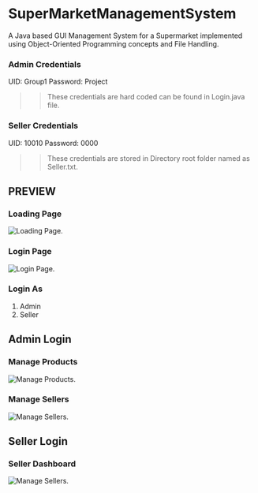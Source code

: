 # SuperMarketManagementSystem
A Java based GUI Management System for a Supermarket implemented using Object-Oriented Programming concepts and File Handling.
### Admin Credentials
UID: Group1
Password: Project

>> These credentials are hard coded can be found in Login.java file.

### Seller Credentials
UID: 10010
Password: 0000 

>> These credentials are stored in Directory root folder named as Seller.txt.

## PREVIEW

### Loading Page
![Loading Page.](/image/loading-window.jpeg "Loading Page.")

### Login Page
![Login Page.](/image/login.jpeg "Login Page")

### Login As

1. Admin
2. Seller

## Admin Login

### Manage Products
![Manage Products.](/image/admin-mange-products.jpeg "Manage Products")

### Manage Sellers
![Manage Sellers.](/image/admin-manage-sellers.jpeg "Manage Sellers")

## Seller Login

### Seller Dashboard
![Manage Sellers.](/image/seller-dashboard.jpeg "Manage Sellers")





